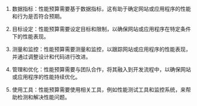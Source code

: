 

1. 数据指标：性能预算需要基于数据指标，这有助于确定网站或应用程序的性能和行为是否符合预期。

2. 目标设定：性能预算需要设定目标和限制，以确保网站或应用程序在特定条件下的性能表现。

3. 测量和监控：性能预算需要测量和监控，以跟踪网站或应用程序的性能表现，并通过调整设计和代码进行改进。

4. 管理和优化：性能预算需要与团队合作，将其融入到开发流程中，以确保网站或应用程序的性能持续优化。

5. 使用工具：性能预算需要使用相关工具，例如性能测试工具和监控系统，来帮助检测和解决性能问题。